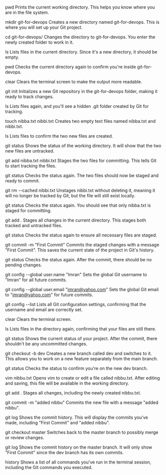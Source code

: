 pwd
Prints the current working directory. This helps you know where you are in the file system.

mkdir git-for-devops
Creates a new directory named git-for-devops. This is where you will set up your Git project.

cd git-for-devops/
Changes the directory to git-for-devops. You enter the newly created folder to work in it.

ls
Lists files in the current directory. Since it's a new directory, it should be empty.

pwd
Checks the current directory again to confirm you're inside git-for-devops.

clear
Clears the terminal screen to make the output more readable.

git init
Initializes a new Git repository in the git-for-devops folder, making it ready to track changes.

ls
Lists files again, and you'll see a hidden .git folder created by Git for tracking.

touch nibba.txt nibbi.txt
Creates two empty text files named nibba.txt and nibbi.txt.

ls
Lists files to confirm the two new files are created.

git status
Shows the status of the working directory. It will show that the two new files are untracked.

git add nibba.txt nibbi.txt
Stages the two files for committing. This tells Git to start tracking the files.

git status
Checks the status again. The two files should now be staged and ready to commit.

git rm --cached nibbi.txt
Unstages nibbi.txt without deleting it, meaning it will no longer be tracked by Git, but the file will still exist locally.

git status
Checks the status again. You should see that only nibba.txt is staged for committing.

git add .
Stages all changes in the current directory. This stages both tracked and untracked files.

git status
Checks the status again to ensure all necessary files are staged.

git commit -m "First Commit"
Commits the staged changes with a message "First Commit". This saves the current state of the project in Git's history.

git status
Checks the status again. After the commit, there should be no pending changes.

git config --global user.name "Imran"
Sets the global Git username to "Imran" for all future commits.

git config --global user.email "imran@yahoo.com"
Sets the global Git email to "imran@yahoo.com" for future commits.

git config --list
Lists all Git configuration settings, confirming that the username and email are correctly set.

clear
Clears the terminal screen.

ls
Lists files in the directory again, confirming that your files are still there.

git status
Shows the current status of your project. After the commit, there shouldn't be any uncommitted changes.

git checkout -b dev
Creates a new branch called dev and switches to it. This allows you to work on a new feature separately from the main branch.

git status
Checks the status to confirm you're on the new dev branch.

vim nibbu.txt
Opens vim to create or edit a file called nibbu.txt. After editing and saving, this file will be available in the working directory.

git add .
Stages all changes, including the newly created nibbu.txt.

git commit -m "added nibbu"
Commits the new file with a message "added nibbu".

git log
Shows the commit history. This will display the commits you've made, including "First Commit" and "added nibbu".

git checkout master
Switches back to the master branch to possibly merge or review changes.

git log
Shows the commit history on the master branch. It will only show "First Commit" since the dev branch has its own commits.

history
Shows a list of all commands you've run in the terminal session, including the Git commands you executed.
